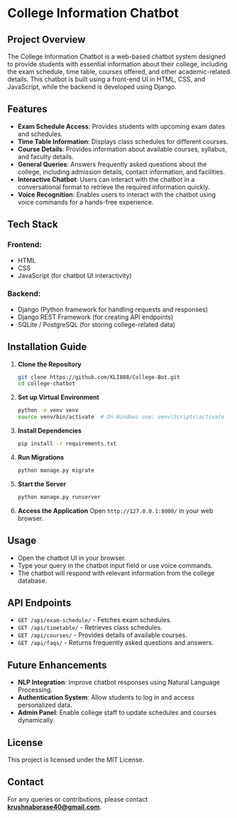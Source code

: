 # College Information Chatbot

## Project Overview
The College Information Chatbot is a web-based chatbot system designed to provide students with essential information about their college, including the exam schedule, time table, courses offered, and other academic-related details. This chatbot is built using a front-end UI in HTML, CSS, and JavaScript, while the backend is developed using Django.

## Features
- **Exam Schedule Access**: Provides students with upcoming exam dates and schedules.
- **Time Table Information**: Displays class schedules for different courses.
- **Course Details**: Provides information about available courses, syllabus, and faculty details.
- **General Queries**: Answers frequently asked questions about the college, including admission details, contact information, and facilities.
- **Interactive Chatbot**: Users can interact with the chatbot in a conversational format to retrieve the required information quickly.
- **Voice Recognition**: Enables users to interact with the chatbot using voice commands for a hands-free experience.

## Tech Stack
### Frontend:
- HTML
- CSS
- JavaScript (for chatbot UI interactivity)

### Backend:
- Django (Python framework for handling requests and responses)
- Django REST Framework (for creating API endpoints)
- SQLite / PostgreSQL (for storing college-related data)

## Installation Guide
1. **Clone the Repository**
   ```bash
   git clone https://github.com/KLI888/College-Bot.git
   cd college-chatbot
   ```
2. **Set up Virtual Environment**
   ```bash
   python -m venv venv
   source venv/bin/activate  # On Windows use: venv\Scripts\activate
   ```
3. **Install Dependencies**
   ```bash
   pip install -r requirements.txt
   ```
4. **Run Migrations**
   ```bash
   python manage.py migrate
   ```
5. **Start the Server**
   ```bash
   python manage.py runserver
   ```
6. **Access the Application**
   Open `http://127.0.0.1:8000/` in your web browser.

## Usage
- Open the chatbot UI in your browser.
- Type your query in the chatbot input field or use voice commands.
- The chatbot will respond with relevant information from the college database.

## API Endpoints
- `GET /api/exam-schedule/` - Fetches exam schedules.
- `GET /api/timetable/` - Retrieves class schedules.
- `GET /api/courses/` - Provides details of available courses.
- `GET /api/faqs/` - Returns frequently asked questions and answers.

## Future Enhancements
- **NLP Integration**: Improve chatbot responses using Natural Language Processing.
- **Authentication System**: Allow students to log in and access personalized data.
- **Admin Panel**: Enable college staff to update schedules and courses dynamically.


## License
This project is licensed under the MIT License.

## Contact
For any queries or contributions, please contact **krushnaborase40@gmail.com**.

